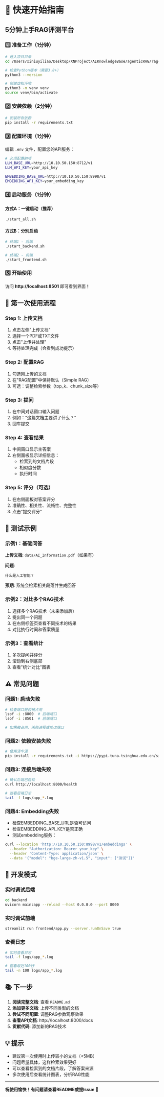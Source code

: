 # 🚀 快速开始指南

## 5分钟上手RAG评测平台

### 1️⃣ 准备工作（1分钟）

```bash
# 进入项目目录
cd /Users/xiniuyiliao/Desktop/XNProject/AIKnowledgeBase/agenticRAG/rag-all-techniques-master/rag_all_app

# 检查Python版本（需要3.8+）
python3 --version

# 创建虚拟环境
python3 -m venv venv
source venv/bin/activate
```

### 2️⃣ 安装依赖（2分钟）

```bash
# 安装所有依赖
pip install -r requirements.txt
```

### 3️⃣ 配置环境（1分钟）

编辑 `.env` 文件，配置您的API服务：

```bash
# 必须配置的项
LLM_BASE_URL=http://10.10.50.150:8712/v1
LLM_API_KEY=your_api_key

EMBEDDING_BASE_URL=http://10.10.50.150:8998/v1
EMBEDDING_API_KEY=your_embedding_key
```

### 4️⃣ 启动服务（1分钟）

#### 方式A：一键启动（推荐）

```bash
./start_all.sh
```

#### 方式B：分别启动

```bash
# 终端1 - 后端
./start_backend.sh

# 终端2 - 前端
./start_frontend.sh
```

### 5️⃣ 开始使用

访问 **http://localhost:8501** 即可看到界面！

## 📝 第一次使用流程

### Step 1: 上传文档
1. 点击左侧"上传文档"
2. 选择一个PDF或TXT文件
3. 点击"上传并处理"
4. 等待处理完成（会看到成功提示）

### Step 2: 配置RAG
1. 勾选刚上传的文档
2. 在"RAG配置"中保持默认（Simple RAG）
3. 可选：调整检索参数（top_k、chunk_size等）

### Step 3: 提问
1. 在中间对话窗口输入问题
2. 例如："这篇文档主要讲了什么？"
3. 回车提交

### Step 4: 查看结果
1. 中间窗口显示主答案
2. 右侧面板显示详细信息：
   - 检索到的文档片段
   - 相似度分数
   - 执行时间

### Step 5: 评分（可选）
1. 在右侧面板对答案评分
2. 准确性、相关性、流畅性、完整性
3. 点击"提交评分"

## 🎯 测试示例

### 示例1：基础问答

**上传文档**: `data/AI_Information.pdf`（如果有）

**问题**: 
```
什么是人工智能？
```

**预期**: 系统会检索相关段落并生成回答

### 示例2：对比多个RAG技术

1. 选择多个RAG技术（未来添加后）
2. 提出同一个问题
3. 在右侧标签页查看不同技术的结果
4. 对比执行时间和答案质量

### 示例3：查看统计

1. 多次提问并评分
2. 滚动到右侧底部
3. 查看"统计对比"图表

## ⚠️ 常见问题

### 问题1: 启动失败
```bash
# 检查端口是否被占用
lsof -i :8000  # 后端端口
lsof -i :8501  # 前端端口

# 如果被占用，杀掉进程或修改端口
```

### 问题2: 依赖安装失败
```bash
# 使用清华源
pip install -r requirements.txt -i https://pypi.tuna.tsinghua.edu.cn/simple
```

### 问题3: 连接后端失败
```bash
# 确认后端已启动
curl http://localhost:8000/health

# 查看后端日志
tail -f logs/app_*.log
```

### 问题4: Embedding失败
- 检查EMBEDDING_BASE_URL是否可访问
- 检查EMBEDDING_API_KEY是否正确
- 测试embedding服务：
```bash
curl --location 'http://10.10.50.150:8998/v1/embeddings' \
  --header "Authorization: Bearer your_key" \
  --header 'Content-Type: application/json' \
  --data '{"model": "bge-large-zh-v1.5", "input": ["测试"]}'
```

## 🔧 开发模式

### 实时调试后端

```bash
cd backend
uvicorn main:app --reload --host 0.0.0.0 --port 8000
```

### 实时调试前端

```bash
streamlit run frontend/app.py --server.runOnSave true
```

### 查看日志

```bash
# 实时查看日志
tail -f logs/app_*.log

# 查看最近100行
tail -n 100 logs/app_*.log
```

## 📚 下一步

1. **阅读完整文档**: 查看 `README.md`
2. **添加更多文档**: 上传不同类型的文档
3. **尝试不同配置**: 调整RAG参数观察效果
4. **查看API文档**: http://localhost:8000/docs
5. **贡献代码**: 添加新的RAG技术

## 💡 提示

- 建议第一次使用时上传较小的文档（<5MB）
- 问题尽量具体，这样检索效果更好
- 可以查看检索到的文档片段，了解答案来源
- 多次使用后查看统计图表，分析RAG性能

---

**祝使用愉快！有问题请查看README或提Issue** 🎉

